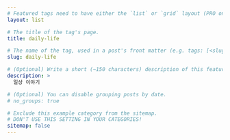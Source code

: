 ```yaml
---
# Featured tags need to have either the `list` or `grid` layout (PRO only).
layout: list

# The title of the tag's page.
title: daily-life

# The name of the tag, used in a post's front matter (e.g. tags: [<slug>]).
slug: daily-life

# (Optional) Write a short (~150 characters) description of this featured tag.
description: >
  일상 이야기

# (Optional) You can disable grouping posts by date.
# no_groups: true

# Exclude this example category from the sitemap.
# DON'T USE THIS SETTING IN YOUR CATEGORIES!
sitemap: false
---
```

